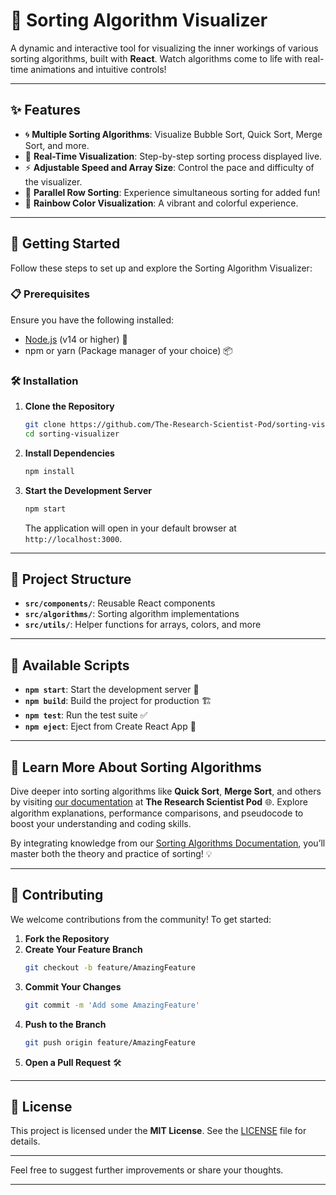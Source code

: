 # 🎨 Sorting Algorithm Visualizer

A dynamic and interactive tool for visualizing the inner workings of various sorting algorithms, built with **React**. Watch algorithms come to life with real-time animations and intuitive controls!

---

## ✨ Features

- 🌀 **Multiple Sorting Algorithms**: Visualize Bubble Sort, Quick Sort, Merge Sort, and more.
- 🎥 **Real-Time Visualization**: Step-by-step sorting process displayed live.
- ⚡ **Adjustable Speed and Array Size**: Control the pace and difficulty of the visualizer.
- 🧩 **Parallel Row Sorting**: Experience simultaneous sorting for added fun!
- 🌈 **Rainbow Color Visualization**: A vibrant and colorful experience.

---

## 🚀 Getting Started

Follow these steps to set up and explore the Sorting Algorithm Visualizer:

### 📋 Prerequisites

Ensure you have the following installed:

- [Node.js](https://nodejs.org/) (v14 or higher) 🌟
- npm or yarn (Package manager of your choice) 📦

### 🛠 Installation

1. **Clone the Repository**  
   ```bash
   git clone https://github.com/The-Research-Scientist-Pod/sorting-visualizer.git
   cd sorting-visualizer
   ```

2. **Install Dependencies**  
   ```bash
   npm install
   ```

3. **Start the Development Server**  
   ```bash
   npm start
   ```

   The application will open in your default browser at `http://localhost:3000`.

---

## 📂 Project Structure

- **`src/components/`**: Reusable React components  
- **`src/algorithms/`**: Sorting algorithm implementations  
- **`src/utils/`**: Helper functions for arrays, colors, and more  

---

## 📜 Available Scripts

- **`npm start`**: Start the development server 🚀  
- **`npm build`**: Build the project for production 🏗  
- **`npm test`**: Run the test suite ✅  
- **`npm eject`**: Eject from Create React App 🔧

---

## 📖 Learn More About Sorting Algorithms

Dive deeper into sorting algorithms like **Quick Sort**, **Merge Sort**, and others by visiting [our documentation](https://researchdatapod.com/dsa/) at **The Research Scientist Pod** 🌐. Explore algorithm explanations, performance comparisons, and pseudocode to boost your understanding and coding skills.  

By integrating knowledge from our [Sorting Algorithms Documentation](https://researchdatapod.com/dsa/), you’ll master both the theory and practice of sorting! 💡

---

## 🤝 Contributing

We welcome contributions from the community! To get started:

1. **Fork the Repository**  
2. **Create Your Feature Branch**  
   ```bash
   git checkout -b feature/AmazingFeature
   ```
3. **Commit Your Changes**  
   ```bash
   git commit -m 'Add some AmazingFeature'
   ```
4. **Push to the Branch**  
   ```bash
   git push origin feature/AmazingFeature
   ```
5. **Open a Pull Request** 🛠

---

## 📜 License

This project is licensed under the **MIT License**. See the [LICENSE](LICENSE) file for details.  

---

Feel free to suggest further improvements or share your thoughts. 

---
